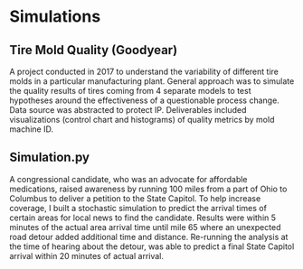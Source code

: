 # Simulations

## Tire Mold Quality (Goodyear)  

A project conducted in 2017 to understand the variability of different tire molds in a particular manufacturing plant. General approach was to simulate the quality results of tires coming from 4 separate models to test hypotheses around the effectiveness of a questionable process change. Data source was abstracted to protect IP. Deliverables included visualizations (control chart and histograms) of quality metrics by mold machine ID.



## Simulation.py  

A congressional candidate, who was an advocate for affordable medications, raised awareness by running 100 miles from a part of Ohio to Columbus to deliver a petition to the State Capitol. To help increase coverage, I built a stochastic simulation to predict the arrival times of certain areas for local news to find the candidate. Results were within 5 minutes of the actual area arrival time until mile 65 where an unexpected road detour added additional time and distance. Re-running the analysis at the time of hearing about the detour, was able to predict a final State Capitol arrival within 20 minutes of actual arrival.


